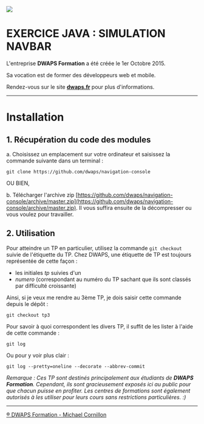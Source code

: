 ![](https://dwaps.fr/img/logo-300.png)

# EXERCICE JAVA : SIMULATION NAVBAR

L'entreprise **DWAPS Formation** a été créée le 1er Octobre 2015.

Sa vocation est de former des développeurs web et mobile.

Rendez-vous sur le site **[dwaps.fr](http://dwaps.fr "DWAPS")** pour plus d'informations.

---

# Installation
## 1. Récupération du code des modules

  a. Choisissez un emplacement sur votre ordinateur et saisissez la commande suivante dans un terminal :
    
    git clone https://github.com/dwaps/navigation-console

OU BIEN,

  b. Télécharger l'archive zip [https://github.com/dwaps/navigation-console/archive/master.zip](https://github.com/dwaps/navigation-console/archive/master.zip). Il vous suffira ensuite de la décompresser ou vous voulez pour travailler.


## 2. Utilisation
Pour atteindre un TP en particulier, utilisez la commande `git checkout` suivie de l'étiquette du TP. Chez DWAPS, une étiquette de TP est toujours représentée de cette façon :

* les initiales *tp* suivies d'un
* *numero* (correspondant au numéro du TP sachant que ils sont classés par difficulté croissante)

Ainsi, si je veux me rendre au 3ème TP, je dois saisir cette commande depuis le dépôt :

    git checkout tp3

Pour savoir à quoi correspondent les divers TP, il suffit de les lister à l'aide de cette commande :

    git log

Ou pour y voir plus clair :

    git log --pretty=oneline --decorate --abbrev-commit

*Remarque : Ces TP sont destinés principalement aux étudiants de **DWAPS Formation**. Cependant, ils sont gracieusement exposés ici au public pour que chacun puisse en profiter. Les centres de formations sont également autorisés à les utiliser pour leurs cours sans restrictions particulières. :)*

---

[® DWAPS Formation - Michael Cornillon](http://dwaps.fr "DWAPS")
